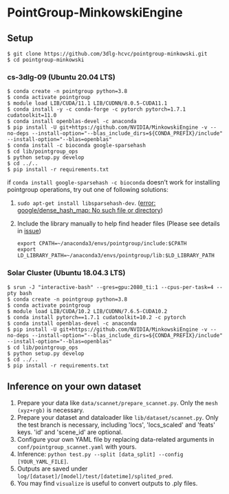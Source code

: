 # PointGroup-MinkowskiEngine

## Setup

```shell
$ git clone https://github.com/3dlg-hcvc/pointgroup-minkowski.git
$ cd pointgroup-minkowski
```

### cs-3dlg-09 (Ubuntu 20.04 LTS)
```shell
$ conda create -n pointgroup python=3.8
$ conda activate pointgroup
$ module load LIB/CUDA/11.1 LIB/CUDNN/8.0.5-CUDA11.1
$ conda install -y -c conda-forge -c pytorch pytorch=1.7.1 cudatoolkit=11.0
$ conda install openblas-devel -c anaconda
$ pip install -U git+https://github.com/NVIDIA/MinkowskiEngine -v --no-deps --install-option="--blas_include_dirs=${CONDA_PREFIX}/include" --install-option="--blas=openblas"
$ conda install -c bioconda google-sparsehash
$ cd lib/pointgroup_ops
$ python setup.py develop
$ cd ../..
$ pip install -r requirements.txt
```

if `conda install google-sparsehash -c bioconda` doesn’t work for installing pointgroup operations, try out one of following solutions:

1. `sudo apt-get install libsparsehash-dev`. ([error: google/dense_hash_map: No such file or directory](https://github.com/facebookresearch/SparseConvNet/issues/96))

2. Include the library manually to help find header files (Please see details in [issue](https://github.com/3dlg-hcvc/pointgroup-minkowski/issues/1))
   ```
   export CPATH=~/anaconda3/envs/pointgroup/include:$CPATH
   export LD_LIBRARY_PATH=~/anaconda3/envs/pointgroup/lib:$LD_LIBRARY_PATH
   ```


### Solar Cluster (Ubuntu 18.04.3 LTS)
```shell
$ srun -J "interactive-bash" --gres=gpu:2080_ti:1 --cpus-per-task=4 --pty bash
$ conda create -n pointgroup python=3.8
$ conda activate pointgroup
$ module load LIB/CUDA/10.2 LIB/CUDNN/7.6.5-CUDA10.2
$ conda install pytorch==1.7.1 cudatoolkit=10.2 -c pytorch
$ conda install openblas-devel -c anaconda
$ pip install -U git+https://github.com/NVIDIA/MinkowskiEngine -v --no-deps --install-option="--blas_include_dirs=${CONDA_PREFIX}/include" --install-option="--blas=openblas"
$ cd lib/pointgroup_ops
$ python setup.py develop
$ cd ../..
$ pip install -r requirements.txt
```

## Inference on your own dataset
1. Prepare your data like `data/scannet/prepare_scannet.py`. Only the `mesh (xyz+rgb)` is necessary.
2. Prepare your dataset and dataloader like `lib/dataset/scannet.py`. Only the test branch is necessary, including 'locs', 'locs_scaled' and 'feats' keys. 'id' and 'scene_id' are optional.
3. Configure your own YAML file by replacing data-related arguments in `conf/pointgroup_scannet.yaml` with yours.
4. Inference: `python test.py --split [data_split] --config [YOUR_YAML_FILE]`.
5. Outputs are saved under `log/[dataset]/[model]/test/[datetime]/splited_pred`.
6. You may find `visualize` is useful to convert outputs to .ply files.